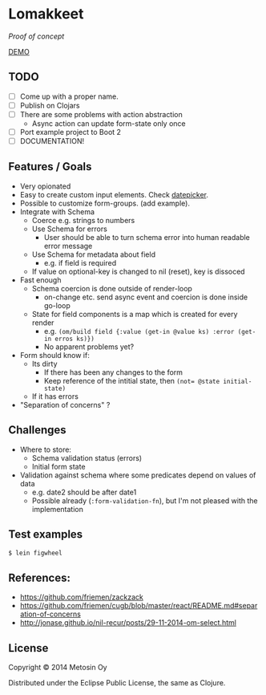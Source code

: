 # Lomakkeet

*Proof of concept*

[DEMO](http://metosin.github.io/lomakkeet)

## TODO

- [ ] Come up with a proper name.
- [ ] Publish on Clojars
- [ ] There are some problems with action abstraction
  - Async action can update form-state only once
- [ ] Port example project to Boot 2
- [ ] DOCUMENTATION!

## Features / Goals

- Very opionated
- Easy to create custom input elements. Check [datepicker](./src/lomakkeet/datepicker.cljs).
- Possible to customize form-groups. (add example).
- Integrate with Schema
  - Coerce e.g. strings to numbers
  - Use Schema for errors
    - User should be able to turn schema error into human readable error message
  - Use Schema for metadata about field
    - e.g. if field is required
  - If value on optional-key is changed to nil (reset), key is dissoced
- Fast enough
  - Schema coercion is done outside of render-loop
    - on-change etc. send async event and coercion is done inside go-loop
  - State for field components is a map which is created for every render
    - e.g. `(om/build field {:value (get-in @value ks) :error (get-in erros ks)})`
    - No apparent problems yet?
- Form should know if:
  - Its dirty
    - If there has been any changes to the form
    - Keep reference of the intitial state, then `(not= @state initial-state)`
  - If it has errors
- "Separation of concerns" ?

## Challenges

- Where to store:
  - Schema validation status (errors)
  - Initial form state
- Validation against schema where some predicates depend on values of data
  - e.g. date2 should be after date1
  - Possible already (`:form-validation-fn`), but I'm not pleased with the implementation

## Test examples

```sh
$ lein figwheel
```

## References:

- https://github.com/friemen/zackzack
- https://github.com/friemen/cugb/blob/master/react/README.md#separation-of-concerns
- http://jonase.github.io/nil-recur/posts/29-11-2014-om-select.html

## License

Copyright © 2014 Metosin Oy

Distributed under the Eclipse Public License, the same as Clojure.
